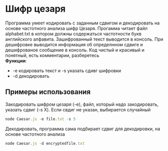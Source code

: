 
# Шифр цезаря

Программа умеет кодировать с заданным сдвигом и декодировать на основе частотного анализа шифр Цезаря. Прогамма читает файл alphabet.txt в котором должны содержаться частотности букв английского алфавита. Зашифрованный текст выводится в консоль. При дешифровке выводится информация об определнном сдвиге и дешифрованое сообщение в консоль. Код чистый и красивый и понятный, есть комментарии, разберетесь \
**Функции**:
* -e кодировать текст и -s указать сдивг шифровки
* -d декодировать


## Примеры использования

Закодировать шифром цезаря (-e), файл, который надо закодировать, указать сдвиг (-s X). Если свдиг не указан, выбирается случайный
```javascript
node Caesar.js -e file.txt -s 5
```
Декодировать, программа сама подбирает сдвиг для декодировки, на основе частотного анализа
```javascript
node Caesar.js -d encryptedfile.txt
```

